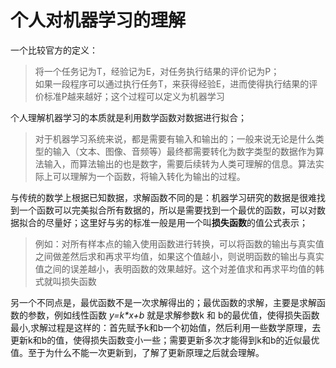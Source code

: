 个人对机器学习的理解
====
一个比较官方的定义：<br>
> 将一个任务记为T，经验记为E，对任务执行结果的评价记为P；<br>如果一段程序可以通过执行任务T，来获得经验E，进而使得执行结果的评价标准P越来越好；这个过程可以定义为机器学习

个人理解机器学习的本质就是利用数学函数对数据进行拟合；
>对于机器学习系统来说，都是需要有输入和输出的；一般来说无论是什么类型的输入（文本、图像、音频等）最终都需要转化为数字类型的数据作为算法输入，而算法输出的也是数字，需要后续转为人类可理解的信息。算法实际上可以理解为一个函数，将输入转化为输出的过程。

与传统的数学上根据已知数据，求解函数不同的是：机器学习研究的数据是很难找到一个函数可以完美拟合所有数据的，所以是需要找到一个最优的函数，可以对数据拟合的尽量好；这里好与劣的标准一般是用一个叫**损失函数**的值公式表示；
>例如：对所有样本点的输入使用函数进行转换，可以将函数的输出与真实值之间做差然后求和再求平均值，如果这个值越小，则说明函数的输出与真实值之间的误差越小，表明函数的效果越好。这个对差值求和再求平均值的韩式就叫损失函数

另一个不同点是，最优函数不是一次求解得出的；最优函数的求解，主要是求解函数的参数，例如线性函数 *y=k\*x+b* 就是求解参数k 和 b的最优值，使得损失函数最小,求解过程是这样的：首先赋予k和b一个初始值，然后利用一些数学原理，去更新k和b的值，使得损失函数变小一些；需要更新多次才能得到k和b的近似最优值。至于为什么不能一次更新到，了解了更新原理之后就会理解。
